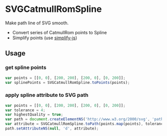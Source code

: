 
# SVGCatmullRomSpline
Make path line of SVG smooth.

- Convert series of CatmullRom points to Spline
- Simplify points (use [simplify-js](https://github.com/mourner/simplify-js))

## Usage
### get spline points
```js
var points = [[0, 0], [200, 200], [200, 0], [0, 200]];
var splinePoints = SVGCatmullRomSpline.toPoints(points);
```

### apply spline attribute to SVG path
```js
var points = [[0, 0], [200, 200], [200, 0], [0, 200]];
var tolerance = 4;
var highestQuality = true;
var path = document.createElementNS('http://www.w3.org/2000/svg', 'path');
var attribute = SVGCatmullRomSpline.toPath(points.map(points), tolerance, highestQuality);
path.setAttributeNS(null, 'd', attribute);
```